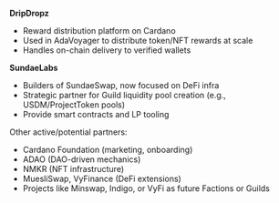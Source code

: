 
**DripDropz**  
- Reward distribution platform on Cardano  
- Used in AdaVoyager to distribute token/NFT rewards at scale  
- Handles on-chain delivery to verified wallets

**SundaeLabs**  
- Builders of SundaeSwap, now focused on DeFi infra  
- Strategic partner for Guild liquidity pool creation (e.g., USDM/ProjectToken pools)  
- Provide smart contracts and LP tooling

Other active/potential partners:
- Cardano Foundation (marketing, onboarding)
- ADAO (DAO-driven mechanics)
- NMKR (NFT infrastructure)
- MuesliSwap, VyFinance (DeFi extensions)
- Projects like Minswap, Indigo, or VyFi as future Factions or Guilds